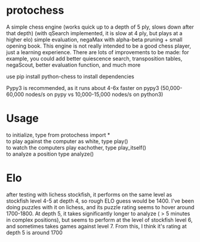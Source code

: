# protochess
A simple chess engine (works quick up to a depth of 5 ply, slows down after that depth) (with qSearch implemented, it is slow at 4 ply, but plays at a higher elo)
simple evaluation, negaMax with alpha-beta pruning + small opening book.
This engine is not really intended to be a good chess player, just a learning experience. There are lots of improvements to be made:
for example, you could add better quiescence search, transposition tables, negaScout, better evaluation function, and much more

use pip install python-chess to install dependencies

Pypy3 is recommended, as it runs about 4-6x faster on pypy3 (50,000-60,000 nodes/s on pypy vs 10,000-15,000 nodes/s on python3)

# Usage
to initialize, type from protochess import * <br />
to play against the computer as white, type play() <br />
to watch the computers play eachother, type play_itself() <br />
to analyze a position type analyze() 
  
# Elo
after testing with lichess stockfish, it performs on the same level as stockfish level 4-5 at depth 4, so rough ELO guess would be 1400. I've been doing puzzles with it on lichess, and its puzzle rating seems to hover around 1700-1800. At depth 5, it takes significantly longer to analyze ( > 5 minutes in complex positions), but seems to perform at the level of stockfish level 6, and sometimes takes games against level 7. From this, I think it's rating at depth 5 is around 1700
